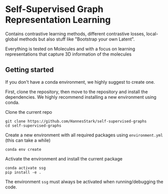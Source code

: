 # Self-Supervised Graph Representation Learning

Contains contrastive learning methods, different contrastive losses, local-global methods but also stuff like "Bootstrap your own Latent".

Everything is tested on Molecules and with a focus on learning representations that capture 3D information of the molecules 

## Getting started

If you don't have a conda environment, we highly suggest to create one. 

First, clone the repository, then move to the repository and install the dependencies. We highly recommend installing a new environment using conda.

Clone the current repo

    git clone https://github.com/HannesStark/self-supervised-graphs
    cd self-supervised-graphs

Create a new environment with all required packages using `environment.yml` (this can take a while)

    conda env create

Activate the environment and install the current package

    conda activate ssg
    pip install -e .

The environment `ssg` must always be activated when running/debugging the code.

